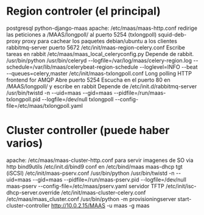 # Region controler (el principal)
postgresql
python-django-maas
  apache: /etc/maas/maas-http.conf
  redirige las peticiones a /MAAS/longpoll/ al puerto 5254 (txlongpoll)
squid-deb-proxy
  proxy para cachear los paquetes debian/ubuntu a los clientes
rabbitmq-server
  puerto 5672
/etc/init/maas-region-celery.conf
  Escribe tareas en rabbit
  /etc/maas/maas_local_celeryconfig.py
  Depende de rabbit.
  /usr/bin/python /usr/bin/celeryd --logfile=/var/log/maas/celery-region.log --schedule=/var/lib/maas/celerybeat-region-schedule --loglevel=INFO --beat --queues=celery,master
/etc/init/maas-txlongpoll.conf
  Long polling HTTP frontend for AMQP
  Abre puerto 5254
  Escucha en el puerto 80 en /MAAS/longpoll/ y escribe en rabbit
  Depende de /etc/init.d/rabbitmq-server
  /usr/bin/twistd -n --uid=maas --gid=maas --pidfile=/run/maas-txlongpoll.pid --logfile=/dev/null txlongpoll --config-file=/etc/maas/txlongpoll.yaml


# Cluster controller (puede haber varios)
apache: /etc/maas/maas-cluster-http.conf
  para servir imagenes de SO via http
bind9utils
  /etc/init.d/bind9
  conf en /etc/bind/maas
maas-dhcp
tgt (iSCSI)
/etc/init/maas-pserv.conf
  /usr/bin/python /usr/bin/twistd -n --uid=maas --gid=maas --pidfile=/run/maas-pserv.pid --logfile=/dev/null maas-pserv --config-file=/etc/maas/pserv.yaml
  servidor TFTP
/etc/init/isc-dhcp-server.override
/etc/init/maas-cluster-celery.conf
  /etc/maas/maas_cluster.conf
  /usr/bin/python -m provisioningserver start-cluster-controller http://10.0.2.15/MAAS -u maas -g maas
